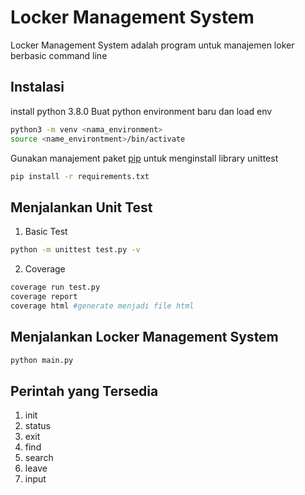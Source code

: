 # Locker Management System

Locker Management System adalah program untuk manajemen loker berbasic command line

## Instalasi
install python 3.8.0
Buat python environment baru dan load env

```bash
python3 -m venv <nama_environment>
source <name_environtment>/bin/activate
```

Gunakan manajement paket [pip](https://pip.pypa.io/en/stable/) untuk menginstall library unittest

```bash
pip install -r requirements.txt
```

## Menjalankan Unit Test
1. Basic Test

```bash
python -m unittest test.py -v
```
2. Coverage
```bash
coverage run test.py
coverage report
coverage html #generate menjadi file html
```

## Menjalankan Locker Management System
```bash
python main.py
```
## Perintah yang Tersedia
1. init
2. status
3. exit
4. find
5. search
6. leave
7. input